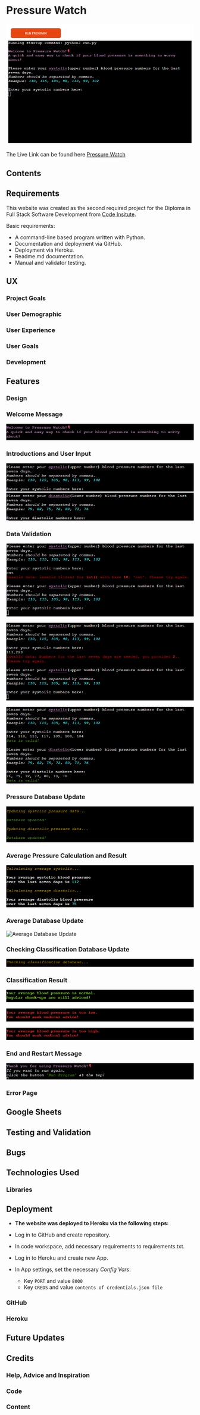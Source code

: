 # Pressure Watch
![Pressure Watch](assets/screenshots/full-program-view.png)

The Live Link can be found here [Pressure Watch](https://pressure-watch-6b6f3a986cfe.herokuapp.com/)

## Contents

## Requirements

This website was created as the second required project for the Diploma in Full Stack Software Development from [Code Insitute](https://codeinstitute.net). 

Basic requirements:
  - A command-line based program written with Python. 
  - Documentation and deployment via GitHub.
  - Deployment via Heroku. 
  - Readme.md documentation.
  - Manual and validator testing.

## UX

### Project Goals

### User Demographic

### User Experience

### User Goals

### Development

## Features

### Design

### Welcome Message

![Welcome Message](assets/screenshots/welcome-message.png)

### Introductions and User Input

![Introductions and User Input 1](assets/screenshots/information-message-one.png)
![Introductions and User Input 2](assets/screenshots/information-message-two.png)

### Data Validation

![Input Validation Error Invalid Literal](assets/screenshots/input-validation-error-invalid-literal.png)

![Input Validation Error Invalid Length](assets/screenshots/input-validation-error-invalid-length.png)

![User Input Valid](assets/screenshots/user-input-validated.png)

### Pressure Database Update

![Pressure Database Update](assets/screenshots/info-updating-pressure-database-process.png)

### Average Pressure Calculation and Result

![Average Pressure Calculation and Result](assets/screenshots/info-average-calculation-process-result.png)

### Average Database Update

![Average Database Update]((assets/screenshots/info-updating-average-database-process.png))

### Checking Classification Database Update

![Checking Classification Database Update](assets/screenshots/info-checking-classification-database-process.png)

### Classification Result

![Classification Result Normal](assets/screenshots/normal-pressure-result.png)

![Classification Result Low](assets/screenshots/low-pressure-result.png)

![Classification Result High](assets/screenshots/high-pressure-result.png)

### End and Restart Message

![End and Restart Message](assets/screenshots/end-and-restart-message.png)

### Error Page

## Google Sheets

## Testing and Validation

## Bugs

## Technologies Used

### Libraries

## Deployment

- __The website was deployed to Heroku via the following steps:__

- Log in to GitHub and create repository.
- In code workspace, add necessary requirements to requirements.txt.
- Log in to Heroku and create new App.
- In App settings, set the necessary _Config Vars_:
    - Key `PORT` and value `8000`
    - Key `CREDS` and value `contents of credentials.json file`

### GitHub

### Heroku

## Future Updates

## Credits

### Help, Advice and Inspiration

### Code

### Content

